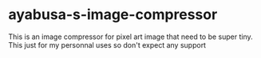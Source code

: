 # ayabusa-s-image-compressor
This is an image compressor for pixel art image that need to be super tiny. This just for my personnal uses so don't expect any support
